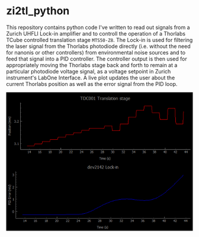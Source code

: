 # zi2tl_python

This repository contains python code I've written to read out signals from a Zurich UHFLI Lock-in amplifier and to controll the operation of a Thorlabs TCube controlled translation stage ``` MTS50-Z8 ```. The Lock-in is used for filtering the laser signal from the Thorlabs photodiode directly (i.e. without the need for nanonis or other controllers) from environmental noise sources and to feed that signal into a PID controller. The controller output is then used for appropriately moving the Thorlabs stage back and forth to remain at a particular photodiode voltage signal, as a voltage setpoint in Zurich instrument's LabOne Interface. A live plot updates the user about the current Thorlabs position as well as the error signal from the PID loop.

![Example of Real-time plot: The upper window shows the position of the translation stage as stored by the TCube controller. The lower one displays the PID error, i.e. the difference between the setpoint voltage and the readout.](docs/exemplary_plot.png)
